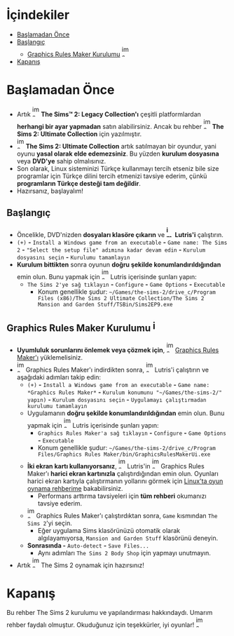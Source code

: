 # İçindekiler
- [Başlamadan Önce](https://github.com/cagla-su/Linux-Gaming-Guide/blob/main/T%C3%BCrk%C3%A7e%20%C3%87eviri/Oyunlara%20%C3%96zel%20Rehberler/The-Sims-2-tr.md#ba%C5%9Flamadan-%C3%B6nce)
- [Başlangıç](https://github.com/cagla-su/Linux-Gaming-Guide/blob/main/T%C3%BCrk%C3%A7e%20%C3%87eviri/Oyunlara%20%C3%96zel%20Rehberler/The-Sims-2-tr.md#ba%C5%9Flang%C4%B1%C3%A7)
  - [Graphics Rules Maker Kurulumu](https://github.com/cagla-su/Linux-Gaming-Guide/blob/main/T%C3%BCrk%C3%A7e%20%C3%87eviri/Oyunlara%20%C3%96zel%20Rehberler/The-Sims-2-tr.md#graphics-rules-maker-kurulumu-) <img width="16" height="25" alt="image" src="https://github.com/user-attachments/assets/e12537af-da95-4c38-8185-d16ecdc85776" />
- [Kapanış](https://github.com/cagla-su/Linux-Gaming-Guide/blob/main/T%C3%BCrk%C3%A7e%20%C3%87eviri/Oyunlara%20%C3%96zel%20Rehberler/The-Sims-2-tr.md#kapan%C4%B1%C5%9F)

# Başlamadan Önce
- Artık <img width="16" height="25" alt="image" src="https://github.com/user-attachments/assets/35809d93-5960-4e2b-bc5d-2639cb667c04" /> **The Sims™ 2: Legacy Collection'ı** çeşitli platformlardan **herhangi bir ayar yapmadan** satın alabilirsiniz. Ancak bu rehber <img width="16" height="25" alt="image" src="https://github.com/user-attachments/assets/35809d93-5960-4e2b-bc5d-2639cb667c04" /> **The Sims 2: Ultimate Collection** için yazılmıştır.
- <img width="16" height="25" alt="image" src="https://github.com/user-attachments/assets/35809d93-5960-4e2b-bc5d-2639cb667c04" /> **The Sims 2: Ultimate Collection** artık satılmayan bir oyundur, yani oyunu **yasal olarak elde edemezsiniz**. Bu yüzden **kurulum dosyasına** veya **DVD'ye** sahip olmalısınız.
- Son olarak, Linux sisteminizi Türkçe kullanmayı tercih etseniz bile size programlar için Türkçe dilini tercih etmenizi tavsiye ederim, çünkü **programların Türkçe desteği tam değildir**.
- Hazırsanız, başlayalım!
## Başlangıç
- Öncelikle, DVD'nizden **dosyaları klasöre çıkarın** ve **<img width="16" height="25" alt="image" src="https://github.com/user-attachments/assets/1e14870a-70af-4e70-833b-6703dd9e9701" /> Lutris'i** çalıştırın.
- `(+)` **-** `Install a Windows game from an executable` **-** `Game name: The Sims 2` **-** `"Select the setup file" adımına kadar devam edin` **-** `Kurulum dosyasını seçin` **-** `Kurulumu tamamlayın`
- **Kurulum bittikten** sonra oyunun **doğru şekilde konumlandırıldığından** emin olun. Bunu yapmak için <img width="16" height="25" alt="image" src="https://github.com/user-attachments/assets/1e14870a-70af-4e70-833b-6703dd9e9701" /> Lutris içerisinde şunları yapın:
  - `The Sims 2'ye sağ tıklayın` **-** `Configure` **-** `Game Options` **-** `Executable`
    - Konum genellikle şudur: `~/Games/the-sims-2/drive_c/Program Files (x86)/The Sims 2 Ultimate Collection/The Sims 2 Mansion and Garden Stuff/TSBin/Sims2EP9.exe` 
## Graphics Rules Maker Kurulumu <img width="16" height="25" alt="image" src="https://github.com/user-attachments/assets/e12537af-da95-4c38-8185-d16ecdc85776" />
- **Uyumluluk sorunlarını önlemek veya çözmek için**, <img width="16" height="25" alt="image" src="https://github.com/user-attachments/assets/e12537af-da95-4c38-8185-d16ecdc85776" /> [Graphics Rules Maker'ı](https://www.simsnetwork.com/tools/graphics-rules-maker) yüklemelisiniz.
- <img width="16" height="25" alt="image" src="https://github.com/user-attachments/assets/e12537af-da95-4c38-8185-d16ecdc85776" /> Graphics Rules Maker'ı indirdikten sonra, <img width="16" height="25" alt="image" src="https://github.com/user-attachments/assets/1e14870a-70af-4e70-833b-6703dd9e9701" /> Lutris'i çalıştırın ve aşağıdaki adımları takip edin:
  - `(+)` **-** `Install a Windows game from an executable` **-** `Game name: *Graphics Rules Maker*` **-** `Kurulum konumunu "~/Games/the-sims-2/" yapın)` **-** `Kurulum dosyasını seçin` **-** `Uygulamayı çalıştırmadan kurulumu tamamlayın`
  - Uygulamanın **doğru şekilde konumlandırıldığından** emin olun. Bunu yapmak için <img width="16" height="25" alt="image" src="https://github.com/user-attachments/assets/1e14870a-70af-4e70-833b-6703dd9e9701" /> Lutris içerisinde şunları yapın:
    - `Graphics Rules Maker'a sağ tıklayın` **-** `Configure` **-** `Game Options` **-** `Executable`
    - Konum genellikle şudur: `~/Games/the-sims-2/drive_c/Program Files/Graphics Rules Maker/bin/GraphicsRulesMakerUi.exe`
  - **İki ekran kartı kullanıyorsanız**, <img width="16" height="25" alt="image" src="https://github.com/user-attachments/assets/1e14870a-70af-4e70-833b-6703dd9e9701" /> Lutris'in <img width="16" height="25" alt="image" src="https://github.com/user-attachments/assets/e12537af-da95-4c38-8185-d16ecdc85776" /> Graphics Rules Maker'ı **harici ekran kartınızla** çalıştırdığından emin olun. Oyunları harici ekran kartıyla çalıştırmanın yollarını görmek için [Linux'ta oyun oynama rehberime](https://github.com/cagla-su/Linux-Gaming-Guide/blob/main/T%C3%BCrk%C3%A7e%20%C3%87eviri/linuxta-oyun-oynama-rehberi.md#%C3%A7ift-grafikli-sistem-yap%C4%B1land%C4%B1rmas%C4%B1) bakabilirsiniz.
    - Performans arttırma tavsiyeleri için **tüm rehberi** okumanızı tavsiye ederim.
  - <img width="16" height="25" alt="image" src="https://github.com/user-attachments/assets/e12537af-da95-4c38-8185-d16ecdc85776" /> Graphics Rules Maker'ı çalıştırdıktan sonra, `Game` kısmından `The Sims 2`'yi seçin.
    - Eğer uygulama Sims klasörünüzü otomatik olarak algılayamıyorsa, `Mansion and Garden Stuff` klasörünü deneyin.
  - **Sonrasında -** `Auto-detect` **-** `Save Files...`
    - Aynı adımları `The Sims 2 Body Shop` için yapmayı unutmayın.
- Artık <img width="16" height="25" alt="image" src="https://github.com/user-attachments/assets/35809d93-5960-4e2b-bc5d-2639cb667c04" /> The Sims 2 oynamak için hazırsınız!
# Kapanış
Bu rehber The Sims 2 kurulumu ve yapılandırması hakkındaydı. Umarım rehber faydalı olmuştur. Okuduğunuz için teşekkürler, iyi oyunlar! <img width="16" height="25" alt="image" src="https://github.com/user-attachments/assets/60e83c84-d8f8-4035-8052-08aabe1d83a1" />
